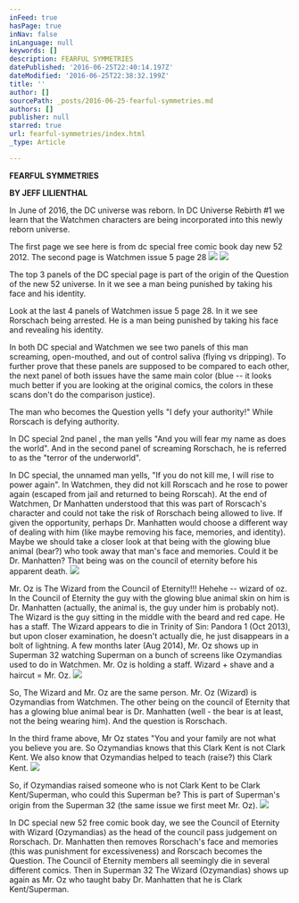 ```yaml
---
inFeed: true
hasPage: true
inNav: false
inLanguage: null
keywords: []
description: FEARFUL SYMMETRIES
datePublished: '2016-06-25T22:40:14.197Z'
dateModified: '2016-06-25T22:38:32.199Z'
title: ''
author: []
sourcePath: _posts/2016-06-25-fearful-symmetries.md
authors: []
publisher: null
starred: true
url: fearful-symmetries/index.html
_type: Article

---
```

**FEARFUL SYMMETRIES**

**BY JEFF LILIENTHAL**

In June of 2016, the DC universe was reborn. In DC Universe Rebirth \#1 we learn that the Watchmen characters are being incorporated into this newly reborn universe.

The first page we see here is from dc special free comic book day new 52 2012\. The second page is Watchmen issue 5 page 28
![](https://the-grid-user-content.s3-us-west-2.amazonaws.com/b292b8e3-5eea-403c-b650-5f156de05299.jpg)
![](https://the-grid-user-content.s3-us-west-2.amazonaws.com/72f7aa79-ea7e-41f0-852c-bbfb02d415c7.jpg)

The top 3 panels of the DC special page is part of the origin of the Question of the new 52 universe. In it we see a man being punished by taking his face and his identity. 

Look at the last 4 panels of Watchmen issue 5 page 28\. In it we see Rorschach being arrested. He is a man being punished by taking his face and revealing his identity.

In both DC special and Watchmen we see two panels of this man screaming, open-mouthed, and out of control saliva (flying vs dripping). To further prove that these panels are supposed to be compared to each other, the next panel of both issues have the same main color (blue -- it looks much better if you are looking at the original comics, the colors in these scans don't do the comparison justice). 

The man who becomes the Question yells "I defy your authority!" While Rorscach is defying authority.

In DC special 2nd panel , the man yells "And you will fear my name as does the world". And in the second panel of screaming Rorschach, he is referred to as the "terror of the underworld". 

In DC special, the unnamed man yells, "If you do not kill me, I will rise to power again". In Watchmen, they did not kill Rorscach and he rose to power again (escaped from jail and returned to being Rorscah). At the end of Watchmen, Dr Manhatten understood that this was part of Rorscach's character and could not take the risk of Rorschach being allowed to live. If given the opportunity, perhaps Dr. Manhatten would choose a different way of dealing with him (like maybe removing his face, memories, and identity). Maybe we should take a closer look at that being with the glowing blue animal (bear?) who took away that man's face and memories. Could it be Dr. Manhatten? That being was on the council of eternity before his apparent death. ![](https://the-grid-user-content.s3-us-west-2.amazonaws.com/b748f3ff-1de5-4b1c-947a-3d57dacdf992.jpg)

Mr. Oz is The Wizard from the Council of Eternity!!! Hehehe -- wizard of oz. In the Council of Eternity the guy with the glowing blue animal skin on him is Dr. Manhatten (actually, the animal is, the guy under him is probably not). The Wizard is the guy sitting in the middle with the beard and red cape. He has a staff. The Wizard appears to die in Trinity of Sin: Pandora 1 (Oct 2013), but upon closer examination, he doesn't actually die, he just disappears in a bolt of lightning. A few months later (Aug 2014), Mr. Oz shows up in Superman 32 watching Superman on a bunch of screens like Ozymandias used to do in Watchmen. Mr. Oz is holding a staff. Wizard + shave and a haircut = Mr. Oz. ![](https://the-grid-user-content.s3-us-west-2.amazonaws.com/2e877f7f-4a9f-4cf6-9f19-43e7379b068d.jpg)

So, The Wizard and Mr. Oz are the same person. Mr. Oz (Wizard) is Ozymandias from Watchmen. The other being on the council of Eternity that has a glowing blue animal bear is Dr. Manhatten (well - the bear is at least, not the being wearing him). And the question is Rorschach.

In the third frame above, Mr Oz states "You and your family are not what you believe you are. So Ozymandias knows that this Clark Kent is not Clark Kent. We also know that Ozymandias helped to teach (raise?) this Clark Kent.
![](https://the-grid-user-content.s3-us-west-2.amazonaws.com/3de9a29d-64f3-4d5f-b931-ab6b5c37f3b3.jpg)

So, if Ozymandias raised someone who is not Clark Kent to be Clark Kent/Superman, who could this Superman be? This is part of Superman's origin from the Superman 32 (the same issue we first meet Mr. Oz).
![](https://the-grid-user-content.s3-us-west-2.amazonaws.com/a6edcd18-7dd3-489d-a1ee-dc3287db62f6.jpg)

In DC special new 52 free comic book day, we see the Council of Eternity with Wizard (Ozymandias) as the head of the council pass judgement on Rorschach. Dr. Manhatten then removes Rorschach's face and memories (this was punishment for excessiveness) and Rorscach becomes the Question. The Council of Eternity members all seemingly die in several different comics. Then in Superman 32 The Wizard (Ozymandias) shows up again as Mr. Oz who taught baby Dr. Manhatten that he is Clark Kent/Superman.